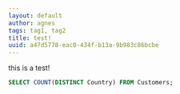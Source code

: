 ```yaml
---
layout: default
author: agnes
tags: tag1, tag2
title: test!
uuid: a47d5778-eac0-434f-b13a-9b983c86bcbe
---
```


this is a test!

```sql
SELECT COUNT(DISTINCT Country) FROM Customers;
```